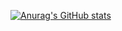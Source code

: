 [![Anurag's GitHub stats](https://github-readme-stats.vercel.app/api?username=ItzTheLT&theme=dark)](https://thelt.ml/?ref=github)
